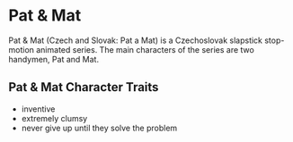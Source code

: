 # Pat & Mat
Pat & Mat (Czech and Slovak: Pat a Mat) is a Czechoslovak slapstick stop-motion animated series. The main characters of the series are two handymen, Pat and Mat.

## Pat & Mat Character Traits
* inventive
* extremely clumsy
* never give up until they solve the problem